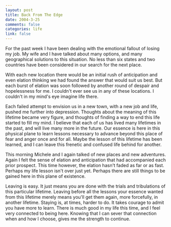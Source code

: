 ```yaml
--- 
layout: post
title: Back From The Edge
date: 2004-3-25
comments: false
categories: life
link: false
---
```

For the past week I have been dealing with the emotional fallout of losing my job. My wife and I have talked about many options, and many geographical solutions to this situation. No less than six states and two countries have been considered in our search for the next place.

With each new location there would be an initial rush of anticipation and even elation thinking we had found the answer that would suit us best. But each burst of elation was soon followed by another round of despair and hopelessness for me. I couldn't ever see us in any of these locations. I couldn't in my mind's eye imagine life there.

Each failed attempt to envision us in a new town, with a new job and life, pushed me further into depression. Thoughts about the meaning of this lifetime became very figure, and thoughts of finding a way to end this life started to fill my mind.  I believe that each of us has lived many lifetimes in the past, and will live many more in the future. Our essence is here in this physical plane to learn lessons necessary to advance beyond this place of fear and anger once and for all. Maybe the lesson of this lifetime has been learned, and I can leave this frenetic and confused life behind for another.

This morning Michele and I again talked of new places and new adventures. Again I felt the sense of elation and anticipation that had accompanied each prior prospect. This time however, the elation hasn't faded as far or as fast. Perhaps my life lesson isn't over just yet. Perhaps there are still things to be gained here in this plane of existence.

Leaving is easy. It just means you are done with the trials and tribulations of this particular lifetime. Leaving before all the lessons your essence wanted from this lifetime merely means you'll get them again, more forcefully, in another lifetime. Staying is, at times, harder to do. It takes courage to admit you have more to learn. There is much good in my life this time, and I feel very connected to being here. Knowing that I can sever that connection when and how I choose, gives me the strength to continue.
